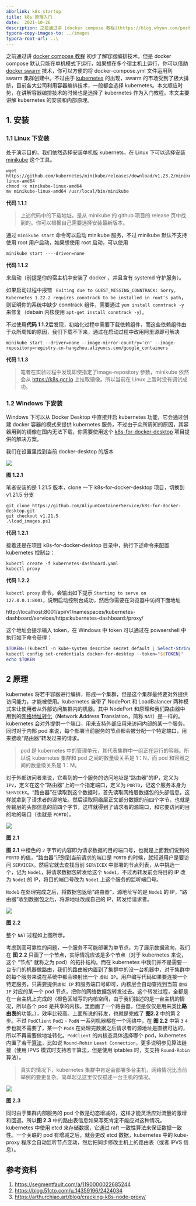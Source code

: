 ```yaml
---
abbrlink: k8s-startup
title: k8s 原理入门
date:  2021-10-26
description: 之前通过讲 [docker compose 教程](https://blog.whyun.com/posts/docker-compose-tutorial/) 初步了解容器编排技术。但是 docker compose 默认只能在单机模式下运行，如果想在多个宿主机上运行，你可以借助 [docker swarm](https://docs.docker.com/engine/swarm/) 技术，你可以方便的将 docker-compose.yml 文件运用到 swarm 集群创建中。不过由于 [kubernetes](https://kubernetes.io/zh/) 的出现，swarm 的市场受到了极大排挤，目前各大公司利用容器编排技术，一般都会选择 kubernetes。本文顺应时势，在讲解容器编排技术的时候也是选择了 kubernetes 作为入门教程。
typora-copy-images-to: ../images
typora-root-url: ..\
---
```


之前通过讲 [docker compose 教程](https://blog.whyun.com/posts/docker-compose-tutorial/) 初步了解容器编排技术。但是 docker compose 默认只能在单机模式下运行，如果想在多个宿主机上运行，你可以借助 [docker swarm](https://docs.docker.com/engine/swarm/) 技术，你可以方便的将 docker-compose.yml 文件运用到 swarm 集群创建中。不过由于 [kubernetes](https://kubernetes.io/zh/) 的出现，swarm 的市场受到了极大排挤，目前各大公司利用容器编排技术，一般都会选择 kubernetes。本文顺应时势，在讲解容器编排技术的时候也是选择了 kubernetes 作为入门教程。本文主要讲解 kubernetes 的安装和内部原理。

## 1. 安装

### 1.1 Linux 下安装

处于演示目的，我们依然选择安装单机版 kubernets，在 Linux 下可以选择安装 [minikube](https://github.com/kubernetes/minikube) 这个工具。

```shell
wget https://github.com/kubernetes/minikube/releases/download/v1.23.2/minikube-linux-amd64
chmod +x minikube-linux-amd64
mv minikube-linux-amd64 /usr/local/bin/minikube
```
**代码 1.1.1**

> 上述代码中的下载地址，是从 minikube 的 github 项目的 release 页中找到的。你可以根据自己需要选择安装最新版本。

通过 `minikube start` 命令可以启动 minikube 服务，不过 minikube 默认不支持使用 root 用户启动，如果想使用 root 启动，可以使用

```shell
minikube start ----driver=none
```
**代码  1.1.2**

来启动（前提是你的宿主机中安装了 docker ，并且含有 systemd 守护服务）。

如果启动过程中报错 ` Exiting due to GUEST_MISSING_CONNTRACK: Sorry, Kubernetes 1.22.2 requires conntrack to be installed in root's path`，则证明你的系统中缺少 conntrack 组件，需要通过 `yum install conntrack -y` 来修复（debain 内核使用 `apt-get install conntrack -y`）。

不过使用**代码  1.1.2**后发现，初始化过程中需要下载依赖组件，而这些依赖组件由于众所周知的原因，我们下载不下来，通过在启动过程中改用阿里源即可解决

```shell
minikube start --driver=none --image-mirror-country='cn' --image-repository=registry.cn-hangzhou.aliyuncs.com/google_containers
```

**代码 1.1.3**

> 笔者在实验过程中发现即使指定了image-repository 参数，minikube 依然会从 https://k8s.gcr.io 上拉取镜像。所以当前在 Linux 上暂时没有调试成功。


### 1.2 Windows 下安装

Windows 下可以从 Docker Desktop 中直接开启 kubernetes 功能，它会通过创建 docker 容器的模式来提供 kubernetes 服务，不过由于众所周知的原因，其容器用到的镜像在国内无法下载，你需要使用这个 [k8s-for-docker-desktop](https://github.com/AliyunContainerService/k8s-for-docker-desktop) 项目提供的解决方案。

我们在设置里找到当前 docker-desktop 的版本

![](/images/docker_desktop_k8s.png)

**图 1.2.1**

笔者安装的是 1.21.5 版本，clone 一下 k8s-for-docker-desktop 项目，切换到 v1.21.5 分支

```shell
git clone https://github.com/AliyunContainerService/k8s-for-docker-desktop.git
git checkout v1.21.5
.\load_images.ps1
```

**代码 1.2.1**

接着还是在项目 k8s-for-docker-desktop 目录中，执行下述命令来配置 kubernetes 控制台：

```shell
kubectl create -f kubernetes-dashboard.yaml
kubectl proxy
```

**代码 1.2.2**

`kubectl proxy` 命令，会输出如下提示 `Starting to serve on 127.0.0.1:8001`，说明启动控制台成功，然后你需要在浏览器中访问下面地址

http://localhost:8001/api/v1/namespaces/kubernetes-dashboard/services/https:kubernetes-dashboard:/proxy/

这个地址会提示输入 token，在 Windows 中 token 可以通过在 powsershell 中执行如下命令获得：

```powershell
$TOKEN=((kubectl -n kube-system describe secret default | Select-String "token:") -split " +")[1]
kubectl config set-credentials docker-for-desktop --token="${TOKEN}"
echo $TOKEN
```

## 2 原理

kubernetes 将若干容器进行编排，形成一个集群，但是这个集群最终要对外提供访问能力，才能被使用。kubernetes 自带了 NodePort 和 LoadBalancer 两种模式来让使用者从外部访问集群内的机器。其中 NodePort 和原理和我们路由器中用到的[网络地址转化](https://zh.wikipedia.org/wiki/%E7%BD%91%E7%BB%9C%E5%9C%B0%E5%9D%80%E8%BD%AC%E6%8D%A2)（**N**etwork **A**ddress **T**ranslation，简称 `NAT`）是一样的。kubernetes 会对外提供一个端口，用来支持外部应用来访问内部的某一个服务。同时对于内部 pod 来说，每个部署当前服务的节点都会被分配一个特定端口，用来接收“路由器”转发过来的请求。

> pod 是 kubernetes 中的管理单元，其代表集群中一组正在运行的容器。所以说 kubernetes 集群和 pod 之间的数量级关系是 1：N，而 pod 和容器之间的数量级关系是 1：M。

对于外部访问者来说，它看到的一个服务的访问地址是“路由器”的IP，定义为 `IPV`，定义在这个“路由器”上的一个指定端口，定义为 `PORTD`，记这个服务本身为 `SERVICEX`。“路由器”在读取到这个数据时，首先读取网络层数据包的头部信息，这样就拿到了请求者的源地址。然后读取网络层正文部分数据的前四个字节，也就是传输层的头部信息的前四个字节，这样就得到了请求者的源端口，和它要访问的目的地的端口（也就是 `PORTD`）。

![](/images/network_layers.png)

**图 2.1**

**图 2.1** 中橙色的 `2` 字节的内容即为请求数据的目的端口号，也就是上面我们说到的 `PORTD` 的值，“路由器”识别到当前请求的端口是 `PORTD` 的时候，就知道用户是要访问 `SERVICEX`。然后它就去查找当前 `SERVICEX` 中部署的节点列表，从中挑选一个，记为 `Node1`，将请求数据包转发给这个 `Node1`，不过再转发前会将目的 IP 改为 `Node1` 的 IP，将目的端口号改为 `Node1` 上这个服务的监听端口号。

`Node1` 在处理完成之后，将数据包返给“路由器”，源地址写的是 `Node1` 的 IP，“路由器”收到数据包之后，将源地址改成自己的 IP，转发给请求者。

![](/images/nat_transform.png)

**图 2.2**

整个 `NAT` 过程如上图所示。

考虑到高可靠性的问题，一个服务不可能部署为单节点，为了展示数据流向，我们在 **图 2.2** 只画了一个节点，实际情况应该是多个节点（对于 kubernetes 来说，这个 “节点” 就称之为 pod）的拓扑结构。而在 kubernetes 中我们并不是需要一台专门的机器做路由，我们的路由被内置到了集群中的没一台机器中，对于集群中的每个服务来说在系统中都会映射出一个 `虚拟 IP`。用户编写代码如果要连接一个特定服务，只需要提供`虚拟 IP` 和服务端口号即可，内核层会自动查找到当前 `虚拟 IP` 对应的某一个 pod 节点，把你的网络数据包转发过去。这个转发过程，全都是在一台主机上完成的（橙色区域写的内核空间，由于我们描述的是一台主机的情况，所以各个 pod 是共享的内核。里面画了一个路由器，但是仅仅是用来类比**路由表**的功能。），效率比较高。上面所说的转发，也就是完成了 **图2.2** 中的第 2 步。不过 `PodClient` `Pod1` - `PodN` 一系列机器都在一个网络中，在 **图 2.2** 中第 `3` `4` 步也就不需要了，某一个 `PodX` 在处理完数据之后请求者的源地址是直接可达的，所以不再需要做地址转化。`PodClient` 的内核态具体选择哪个 pod，kubernetes 内置了若干[算法](https://kubernetes.io/zh/docs/concepts/services-networking/service/#proxy-mode-ipvs)，比如说 `Round-Robin` `Least Connection`，更多说明参见算法链接（使用 IPVS 模式时支持若干算法，但是使用 iptables 时，支支持 `Round-Robin` 算法）。

> 真实的情况下，kubernetes 集群中肯定会部署多台主机，网络情况比当前举例的要更复杂。简单起见这里仅仅描述一台主机的情况。

![](/images/route_in_k8s.png)

**图 2.3**

同时由于集群内部服务的 pod 个数是动态增减的，这样才能灵活应对流量的激增和回退。所以**图 2.3** 中的路由表信息如果写死肯定不能应对这种情况。kubernetes 中使用 etcd 来存储数据，它通过 raft 一致性算法来保证数据一致性。一个关联的 pod 有增减之后，就会更改 etcd 数据，kubernetes 中的 kube-proxy 程序会自动监听节点变动，然后把同步修改主机上的路由表（或者 IPVS 信息）。


## 参考资料

1. https://segmentfault.com/a/1190000022685244
2. https://blog.51cto.com/u_14359196/2424034
3. https://arthurchiao.art/blog/cracking-k8s-node-proxy/